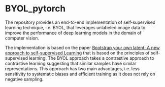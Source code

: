 # BYOL_pytorch
The repository provides an end-to-end implementation of self-supervised learning technique, i.e. BYOL, that leverages unlabeled image data to improve the performance of deep learning models in the domain of computer vision.

The implementation is based on the paper [Bootstrap your own latent: A new approach to self-supervised Learning](https://arxiv.org/abs/2006.07733) that is based on the principles of self-supervised learning. The BYOL approach takes a contrastive approach to contrastive learning suggesting that similar samples have similar representations. This approach has two main advantages, i.e. less sensitivity to systematic biases and efficient training as it does not rely on negative sampling.
